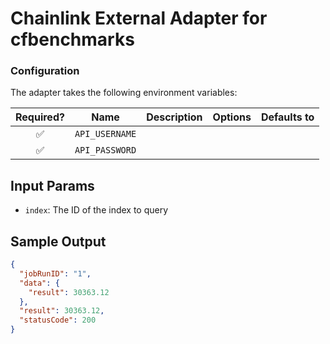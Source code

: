 # Chainlink External Adapter for cfbenchmarks

### Configuration

The adapter takes the following environment variables:

| Required? |      Name      | Description | Options | Defaults to |
| :-------: | :------------: | :---------: | :-----: | :---------: |
|    ✅     | `API_USERNAME` |             |         |             |
|    ✅     | `API_PASSWORD` |             |         |             |

## Input Params

- `index`: The ID of the index to query

## Sample Output

```json
{
  "jobRunID": "1",
  "data": {
    "result": 30363.12
  },
  "result": 30363.12,
  "statusCode": 200
}
```

